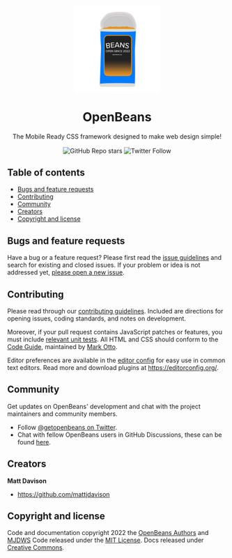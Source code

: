 <p align="center">
  <img width="200px" align="center" src="/assets/logo.png">
</p>

<h1 align="center">OpenBeans<br></h1>
<p align="center">The Mobile Ready CSS framework designed to make web design simple!</p>
<p align="center">
	<img align="center" alt="GitHub Repo stars" src="https://img.shields.io/github/stars/mjdob/openbeans?color=yellow&logo=github&style=plastic">
	<img align="center" alt="Twitter Follow" src="https://img.shields.io/twitter/follow/getopenbeans?color=%231DA1F2&logo=twitter&logoColor=%231DA1F2&style=plastic">
</p>

## Table of contents

- [Bugs and feature requests](#bugs-and-feature-requests)
- [Contributing](#contributing)
- [Community](#community)
- [Creators](#creators)
- [Copyright and license](#copyright-and-license)


## Bugs and feature requests

Have a bug or a feature request? Please first read the [issue guidelines](https://github.com/mjdob/openbeans/blob/main//.github/CONTRIBUTING.md#using-the-issue-tracker) and search for existing and closed issues. If your problem or idea is not addressed yet, [please open a new issue](https://github.com/mjdob/openbeans/issues/new).


## Contributing

Please read through our [contributing guidelines](https://github.com/mjdob/openbeans/blob/main/.github/CONTRIBUTING.md). Included are directions for opening issues, coding standards, and notes on development.

Moreover, if your pull request contains JavaScript patches or features, you must include [relevant unit tests](https://github.com/mjdob/openbeans/tree/main/js/tests). All HTML and CSS should conform to the [Code Guide](https://github.com/mdo/code-guide), maintained by [Mark Otto](https://github.com/mdo).

Editor preferences are available in the [editor config](https://github.com/mjdob/openbeans/blob/main/.editorconfig) for easy use in common text editors. Read more and download plugins at <https://editorconfig.org/>.


## Community

Get updates on OpenBeans' development and chat with the project maintainers and community members.

- Follow [@getopenbeans on Twitter](https://twitter.com/getopenbeans).
- Chat with fellow OpenBeans users in GitHub Discussions, these can be found [here](https://github.com/mjdob/openbeans/discussions).


## Creators

**Matt Davison**

- <https://github.com/mattjdavison>


## Copyright and license

Code and documentation copyright 2022 the [OpenBeans Authors](https://github.com/mjdob/openbeans/graphs/contributors) and [MJDWS](https://github.com/mjdws) Code released under the [MIT License](https://github.com/mjdob/openbeans/blob/main/LICENSE). Docs released under [Creative Commons](https://creativecommons.org/licenses/by/3.0/).
